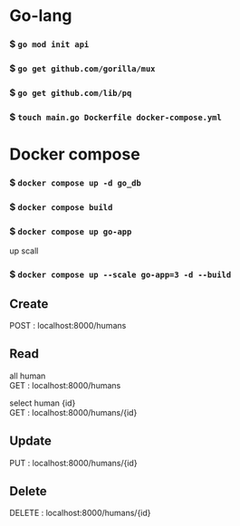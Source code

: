 # Go-lang
### $ `go mod init api`
### $ `go get github.com/gorilla/mux`
### $ `go get github.com/lib/pq`
### $ `touch main.go Dockerfile docker-compose.yml`

# Docker compose
### $ `docker compose up -d go_db`
### $ `docker compose build`
### $ `docker compose up go-app`
up scall
### $ `docker compose up --scale go-app=3 -d --build`


## Create
POST : localhost:8000/humans

## Read 
all human\
GET : localhost:8000/humans

select human {id}\
GET : localhost:8000/humans/{id}

## Update
PUT : localhost:8000/humans/{id}

## Delete
DELETE : localhost:8000/humans/{id}
